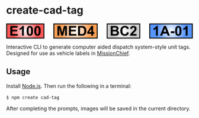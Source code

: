 # create-cad-tag

<img src="assets/tags.png" align="center" alt="tags" />

Interactive CLI to generate computer aided dispatch system-style unit tags. Designed for use as vehicle labels in [MissionChief](https://www.missionchief.com/).

## Usage

Install [Node.js](https://nodejs.org/en/download/). Then run the following in a terminal:

```
$ npm create cad-tag
```

After completing the prompts, images will be saved in the current directory.
